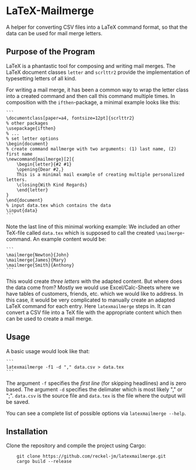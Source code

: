 # LaTeX-Mailmerge 

A helper for converting CSV files into a LaTeX command format, so that the data can be used for mail merge letters.

## Purpose of the Program

LaTeX is a phantastic tool for composing and writing mail merges. The LaTeX document classes `letter` and `scrlttr2` provide the implementation of typesetting letters of all kind.

For writing a mail merge, it has been a common way to wrap the letter class into a created command and then call this command multiple times. In composition with the `ifthen`-package, a minimal example looks like this:

    ```
    \documentclass[paper=a4, fontsize=12pt]{scrlttr2}
    % other packages
    \usepackage{ifthen}
    % ...
    % set letter options
    \begin{document}
    % create command mallmerge with two arguments: (1) last name, (2) first name
    \newcommand{mailmerge}[2]{
        \begin{letter}{#2 #1}
        \opening{Dear #2,}
        This is a minimal mail example of creating multiple personalized letters.
        \closing{With Kind Regards}
        \end{letter}
    }
    \end{document}
    % input data.tex which contains the data
    \input{data}
    ```

Note the last line of this minimal working example: We included an other TeX-file called `data.tex` which is supposed to call the created `\mailmerge`-command. An example content would be:

    ```
    \mailmerge{Newton}{John}
    \mailmerge{James}{Mary}
    \mailmerge{Smith}{Anthony}
    ```

This would create *three letters* with the adapted content. But where does the data come from? Mostly we would use Excel/Calc-Sheets where we have tables of customers, friends, etc. which we would like to address. In this case, it would be very complicated to manually create an adapted LaTeX command for each entry. Here `latexmailmerge` steps in. It can convert a CSV file into a TeX file with the appropriate content which then can be used to create a mail merge.

## Usage

A basic usage would look like that:

    ```
    latexmailmerge -f1 -d "," data.csv > data.tex
    ```

The argument `-f` specifies the *first line* (for skipping headlines) and is zero based. The argument `-d` specifies the delimater which is most likely "," or ";". `data.csv` is the source file and `data.tex` is the file where the output will be saved.

You can see a complete list of possible options via `latexmailmerge --help`.

## Installation

Clone the repository and compile the project using Cargo:

```
    git clone https://github.com/reckel-jm/latexmailmerge.git
    cargo build --release
```
